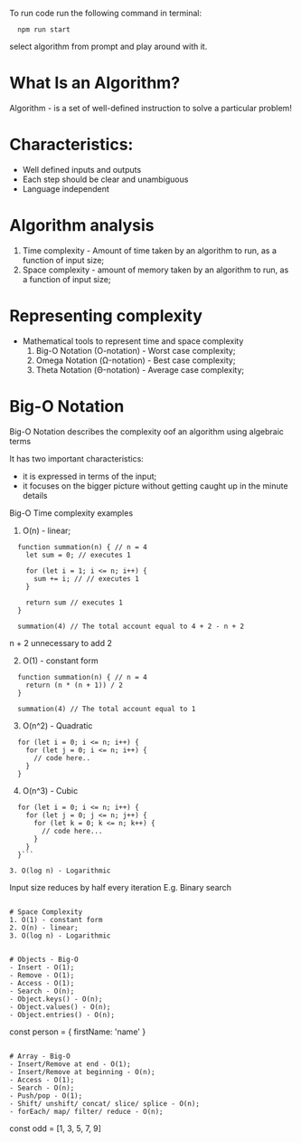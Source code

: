 To run code run the following command in terminal:
```
  npm run start
```
select algorithm from prompt and play around with it.

# What Is an Algorithm?
Algorithm - is a set of well-defined instruction to solve a particular problem!

# Characteristics:
 - Well defined inputs and outputs
 - Each step should be clear and unambiguous
 - Language independent

# Algorithm analysis
1. Time complexity - Amount of time taken by an algorithm to run, as a function of input size;
2. Space complexity - amount of memory taken by an algorithm to run, as a function of input size;


# Representing complexity
- Mathematical tools to represent time and space complexity
  1. Big-O Notation (O-notation) - Worst case complexity;
  2. Omega Notation (Ω-notation) - Best case complexity;
  1. Theta Notation (Θ-notation) - Average case complexity;

# Big-O Notation

Big-O Notation describes the complexity oof an algorithm using algebraic terms

It has two important characteristics:
 - it is expressed in terms of the input;
 - it focuses on the bigger picture without getting caught up in the minute details

Big-O Time complexity examples

1. O(n) - linear;
```
  function summation(n) { // n = 4
    let sum = 0; // executes 1

    for (let i = 1; i <= n; i++) {
      sum += i; // // executes 1
    }

    return sum // executes 1
  }

  summation(4) // The total account equal to 4 + 2 - n + 2
```

n + 2 unnecessary to add 2

2. O(1) - constant form
```
  function summation(n) { // n = 4
    return (n * (n + 1)) / 2
  }

  summation(4) // The total account equal to 1
```

3. O(n^2) - Quadratic
```
  for (let i = 0; i <= n; i++) {
    for (let j = 0; i <= n; i++) {
      // code here..
    }
  }
```

4. O(n^3) - Cubic
```
  for (let i = 0; i <= n; i++) {
    for (let j = 0; j <= n; j++) {
      for (let k = 0; k <= n; k++) {
        // code here...
      }
    }
  }```

3. O(log n) - Logarithmic
```
  Input size reduces by half every iteration
  E.g. Binary search
```

# Space Complexity
1. O(1) - constant form
2. O(n) - linear;
3. O(log n) - Logarithmic


# Objects - Big-O
- Insert - O(1);
- Remove - O(1);
- Access - O(1);
- Search - O(n);
- Object.keys() - O(n);
- Object.values() - O(n);
- Object.entries() - O(n);

```
  const person = {
    firstName: 'name'
  }
```

# Array - Big-O
- Insert/Remove at end - O(1);
- Insert/Remove at beginning - O(n);
- Access - O(1);
- Search - O(n);
- Push/pop - O(1);
- Shift/ unshift/ concat/ slice/ splice - O(n);
- forEach/ map/ filter/ reduce - O(n);

```
  const odd = [1, 3, 5, 7, 9]
```

